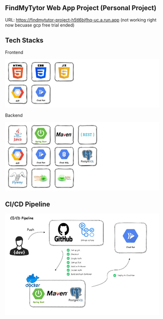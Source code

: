 ## FindMyTytor Web App Project (Personal Project)
URL: https://findmytutor-project-h5tl6bjfhq-uc.a.run.app (not working right now becuase gcp free trial ended)

## Tech Stacks
Frontend

![Frontend](src/main/resources/static/img/findmytutor-frontend.jpg)

Backend

![Backend](src/main/resources/static/img/findmytutor-backend.jpg)

## CI/CD Pipeline

![CI/CD](src/main/resources/static/img/findmytutor-cicd.jpg)
